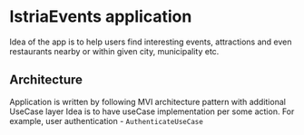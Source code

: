 # IstriaEvents application

Idea of the app is to help users find interesting events, attractions and even restaurants
nearby or within given city, municipality etc.

## Architecture

Application is written by following MVI architecture pattern with additional UseCase layer
Idea is to have useCase implementation per some action. For example, user authentication - `AuthenticateUseCase`
